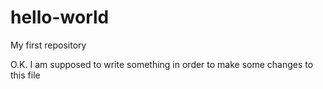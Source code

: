 # hello-world
My first repository

O.K. I am supposed to write something in order to make some changes to this file

